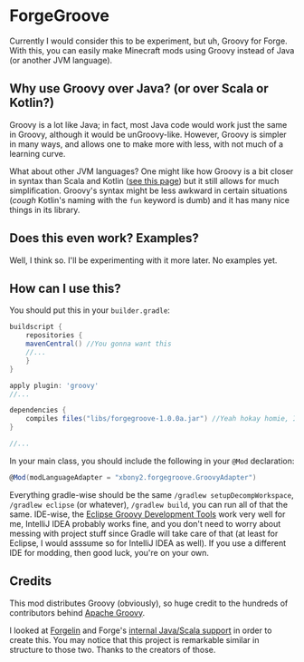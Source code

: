 # ForgeGroove
Currently I would consider this to be experiment, but uh, Groovy for Forge. With this, you can easily make Minecraft mods using Groovy instead of Java (or another JVM language).

## Why use Groovy over Java? (or over Scala or Kotlin?)
Groovy is a lot like Java; in fact, most Java code would work just the same in Groovy, although it would be unGroovy-like. However, Groovy is simpler in many ways, and allows one to make more with less, with not much of a learning curve.

What about other JVM languages? One might like how Groovy is a bit closer in syntax than Scala and Kotlin ([see this page](http://groovy-lang.org/style-guide.html)) but it still allows for much simplification. Groovy's syntax might be less awkward in certain situations (*cough* Kotlin's naming with the `fun` keyword is dumb) and it has many nice things in its library.

## Does this even work? Examples?
Well, I think so. I'll be experimenting with it more later. No examples yet.

## How can I use this?
You should put this in your `builder.gradle`:

```groovy
buildscript {
	repositories {
	mavenCentral() //You gonna want this
	//...
	}
}

apply plugin: 'groovy'
//...

dependencies {
	compiles files("libs/forgegroove-1.0.0a.jar") //Yeah hokay homie, I don't have a maven, I don't know how to use maven, I don't even know how to spell maven. In theory CurseForge has an automatic maven or somethin' but not even Jesus can help you figure out how to use that. Just download the damn file or something. Not like this is experimental anyway.
}

//...
```

In your main class, you should include the following in your `@Mod` declaration:

```groovy
@Mod(modLanguageAdapter = "xbony2.forgegroove.GroovyAdapter")
```

Everything gradle-wise should be the same `/gradlew setupDecompWorkspace`, `/gradlew eclipse` (or whatever), `/gradlew build`, you can run all of that the same. IDE-wise, the [Eclipse Groovy Development Tools](https://github.com/groovy/groovy-eclipse) work very well for me, IntelliJ IDEA probably works fine, and you don't need to worry about messing with project stuff since Gradle will take care of that (at least for Eclipse, I would asssume so for IntelliJ IDEA as well). If you use a different IDE for modding, then good luck, you're on your own.

## Credits
This mod distributes Groovy (obviously), so huge credit to the hundreds of contributors behind [Apache Groovy](https://github.com/apache/groovy).

I looked at [Forgelin](https://github.com/shadowfacts/Forgelin) and Forge's [internal Java/Scala support](https://github.com/MinecraftForge/MinecraftForge/blob/1.12.x/src/main/java/net/minecraftforge/fml/common/ILanguageAdapter.java) in order to create this. You may notice that this project is remarkable similar in structure to those two. Thanks to the creators of those.



